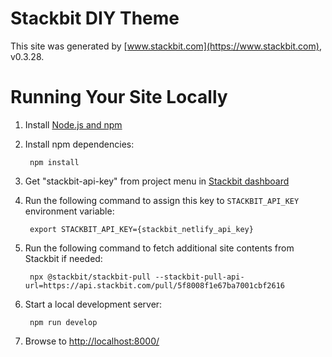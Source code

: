 # Stackbit DIY Theme

This site was generated by [www.stackbit.com](https://www.stackbit.com), v0.3.28.

# Running Your Site Locally

1. Install [Node.js and npm](https://nodejs.org/en/)

1. Install npm dependencies:

        npm install

1. Get "stackbit-api-key" from project menu in [Stackbit dashboard](https://app.stackbit.com/dashboard)

1. Run the following command to assign this key to `STACKBIT_API_KEY` environment variable:

        export STACKBIT_API_KEY={stackbit_netlify_api_key}

1. Run the following command to fetch additional site contents from Stackbit if needed:

        npx @stackbit/stackbit-pull --stackbit-pull-api-url=https://api.stackbit.com/pull/5f8008f1e67ba7001cbf2616

1. Start a local development server:

        npm run develop

1. Browse to [http://localhost:8000/](http://localhost:8000/)
